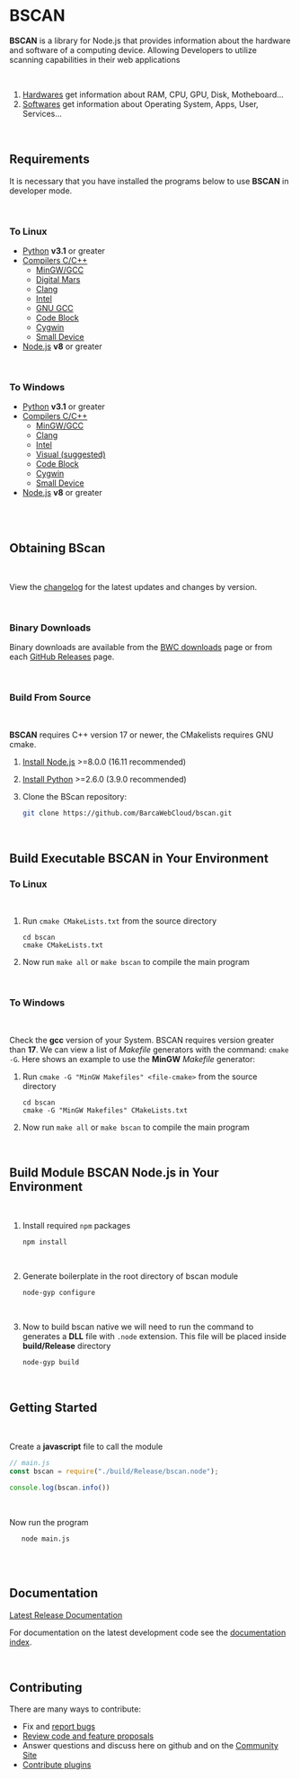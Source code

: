 # BSCAN


**BSCAN** is a library for Node.js that provides information about the hardware and software of a computing device. Allowing Developers to utilize scanning capabilities in their web applications

<br>

1. [Hardwares](/docs/hwares/intro.md) get information about RAM, CPU, GPU,  Disk, Motheboard...
2. [Softwares](/docs/swares/intro.md) get information about Operating System, Apps, User, Services...

<br>

## Requirements

It is necessary that you have installed the programs below to use **BSCAN** in developer mode.

<br>

### To Linux

- [Python](https://www.python.org/) **v3.1** or greater
- [Compilers C/C++](https://school.barca.com/edu/ti/overview/c++/compiler/intro.html) 
  - [MinGW/GCC](https://www.mingw-w64.org)
  - [Digital Mars](https://www.digitalmars.com/d/2.0/dmd-linux.html)
  - [Clang](https://clang.llvm.org)
  - [Intel](https://www.intel.com/content/www/us/en/developer/tools/oneapi/dpc-compiler.html)
  - [GNU GCC](http://gcc.gnu.org)
  - [Code Block](https://wiki.codeblocks.org/index.php/Installing_a_supported_compiler)
  - [Cygwin](http://www.cygwin.org)
  - [Small Device](https://sdcc.sourceforge.net)
- [Node.js](https://nodejs.org/) **v8** or greater

<br>

### To Windows

- [Python](https://www.python.org/) **v3.1** or greater
- [Compilers C/C++](https://school.barca.com/edu/ti/overview/c++/compiler/intro.html) 
  - [MinGW/GCC](https://www.mingw-w64.org)
  - [Clang](https://clang.llvm.org)
  - [Intel](https://www.intel.com/content/www/us/en/developer/tools/oneapi/dpc-compiler.html)
  - [Visual (suggested)](https://visualstudio.microsoft.com/vs/features/cplusplus)
  - [Code Block](https://wiki.codeblocks.org/index.php/Installing_a_supported_compiler)
  - [Cygwin](http://www.cygwin.org)
  - [Small Device](https://sdcc.sourceforge.net)
- [Node.js](https://nodejs.org/) **v8** or greater

<br>
<br>

## Obtaining BScan

<br>

View the [changelog](/CHANGELOG.md) for the latest updates and changes by version.

<br>

### Binary Downloads

Binary downloads are available from the [BWC downloads](https://cloud.barca.com/downloads)
page or from each [GitHub Releases](https://github.com/BarcaWebCloud/bscan/releases) page.


<br>

### Build From Source

<br>

**BSCAN** requires C++ version 17 or newer, the CMakelists requires GNU cmake.

  1. [Install Node.js](https://nodejs.org/) >=8.0.0 (16.11 recommended)
  2. [Install Python](https://www.python.org/downloads/) >=2.6.0 (3.9.0 recommended)
  3. Clone the BScan repository:
    
      ```sh
      git clone https://github.com/BarcaWebCloud/bscan.git
      ```

<br>

## Build Executable BSCAN in Your Environment

### To Linux
<br>

  1. Run `cmake CMakeLists.txt` from the source directory

      ```shell
      cd bscan
      cmake CMakeLists.txt
      ```
  2. Now run `make all` or `make bscan` to compile the main program

<br>

### To Windows
<br>

Check the **gcc** version of your System. BSCAN requires version greater than **17**.
We can view a list of *Makefile* generators with the command: `cmake -G`.
Here shows an example to use the **MinGW** *Makefile* generator:

  1. Run `cmake -G "MinGW Makefiles" <file-cmake>` from the source directory

      ```shell
      cd bscan
      cmake -G "MinGW Makefiles" CMakeLists.txt
      ```
  2. Now run `make all` or `make bscan` to compile the main program

<br>

## Build Module BSCAN Node.js in Your Environment
<br>
  
  1. Install required `npm` packages 
      ```shell
      npm install
      ```
<br>

  2. Generate boilerplate in the root directory of bscan module

      ```shell
      node-gyp configure

      ```
  <br>
  
  3. Now to build bscan native we will need to run the command to generates a **DLL** file with `.node` extension. This file will be placed inside **build/Release** directory

      ```shell
      node-gyp build
      ```

<br>

## Getting Started

<br>

Create a **javascript** file to call the module


```js
// main.js
const bscan = require("./build/Release/bscan.node");

console.log(bscan.info())
```

<br>

Now run the program

```shell
   node main.js
```

<br>
<br>

## Documentation

[Latest Release Documentation](https://cloud.barca.com/docs/bscan/latest/)

For documentation on the latest development code see the [documentation index](/docs).

<br>

## Contributing

There are many ways to contribute:

- Fix and [report bugs](https://github.com//BarcaWebCloud/bscan/issues/new)
- [Review code and feature proposals](https://github.com/BarcaWebCloud/bscan/pulls)
- Answer questions and discuss here on github and on the [Community Site](https://opensource.barca.com/)
- [Contribute plugins](CONTRIBUTING.md)


